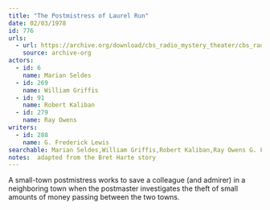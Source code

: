 ```yaml
---
title: "The Postmistress of Laurel Run"
date: 02/03/1978
id: 776
urls: 
  - url: https://archive.org/download/cbs_radio_mystery_theater/cbs_radio_mystery_theater-0751-0800.zip/cbs_radio_mystery_theater-0751-0800%2Fcbsrmt_0776_the_postmistress_of_laurel_run.mp3
    source: archive-org
actors:  
  - id: 6
    name: Marian Seldes  
  - id: 269
    name: William Griffis  
  - id: 91
    name: Robert Kaliban  
  - id: 279
    name: Ray Owens
writers:  
  - id: 288
    name: G. Frederick Lewis
searchable: Marian Seldes,William Griffis,Robert Kaliban,Ray Owens G. Frederick Lewis
notes:  adapted from the Bret Harte story
---
```

A small-town postmistress works to save a colleague (and admirer) in a neighboring town when the postmaster investigates the theft of small amounts of money passing between the two towns.